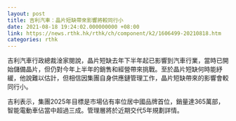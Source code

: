 ```yaml
---
layout: post
title: 吉利汽車：晶片短缺帶來影響將較同行小
date: 2021-08-18 19:24:02.000000000 +08:00
link: https://news.rthk.hk/rthk/ch/component/k2/1606499-20210818.htm
categories: rthk
---
```


吉利汽車行政總裁淦家閱說，晶片短缺去年下半年起已影響到汽車行業，當時已開始儲備晶片，但仍對今年上半年的銷售和經營帶來挑戰。至於晶片短缺何時能紓緩，他說難以估計，但相信因集團自身供應鏈管理工作，晶片短缺帶來的影響會較同行小。

吉利表示，集團2025年目標是市場佔有率位居中國品牌首位，銷量達365萬部，智能電動車佔當中超過三成。管理層將於近期交代5年規劃詳情。
